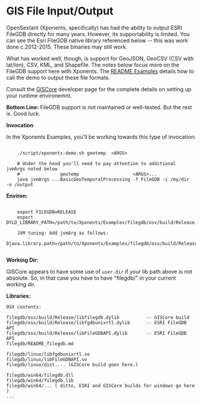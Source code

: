 
GIS File Input/Output
=====================

OpenSextant (Xponents, specifically) has had the ability to output ESRI FileGDB directly
for many years.  However, its supportability is limited. You can see the Esri FileGDB native
library referenced below -- this was work done c.2012-2015.  These binaries may still work.

What has worked well, though, is support for GeoJSON, GeoCSV (CSV with lat/lon), CSV, KML, 
and Shapefile.   The notes below focus more on the FileGDB support here with Xponents. 
The [README Examples](./README_Examples.md) details how to call the demo to output these 
file formats.

Consult the [GISCore](https://github.com/OpenSextant/giscore) developer page for the 
complete details on setting up your runtime environemnt. 

**Bottom Line:** FileGDB support is not maintained or well-tested. But the rest is. Good luck.


**Invocation**

In the Xponents Examples, you'll be working towards this type of invocation:

```shell

	./script/xponents-demo.sh geotemp  <ARGS>
	
	# Under the hood you'll need to pay attention to additional jvmArgs noted below
	#               geotemp                    <ARGS>...
	java jvmArgs ...BasicGeoTemporalProcessing -f FileGDB -i /my/dir  -o /output
```


**Environ:**

```shell

	export FILEGDB=RELEASE
	export DYLD_LIBRARY_PATH=/path/to/Xponents/Examples/filegdb/osx/build/Release

	JVM tuning: Add jvmArg as follows:
        -Djava.library.path=/path/to/Xponents/Examples/filegdb/osx/build/Release
	
```

**Working Dir:**

GISCore appears to have some use of `user.dir` if your lib path above is not absolute.
So, in that case you have to have "filegdb/" in  your current working dir.


**Libraries:** 

```
OSX contents:

filegdb/osx/build/Release/libfilegdb.dylib          -- GISCore build
filegdb/osx/build/Release/libfgdbunixrtl.dylib      -- ESRI FileGDB API
filegdb/osx/build/Release/libFileGDBAPI.dylib       -- ESRI FileGDB API
filegdb/README_filegdb.md

filegdb/linux/libfgdbunixrtl.so
filegdb/linux/libFileGDBAPI.so
filegdb/linux/dist.... (GISCore build goes here.)

filegdb/win64/filegdb.dll
filegdb/win64/filegdb.lib
filegdb/win64/... ( ditto, ESRI and GISCore builds for windows go here )
...
```


